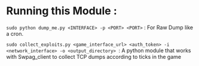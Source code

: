 # Running this Module : 

``sudo python dump_me.py <INTERFACE> -p <PORT> <PORT>`` : For Raw Dump like a cron. 

``sudo collect_exploits.py <game_interface_url> <auth_token> -i <network_interface> -o <output_directory> ``: A python module that works with Swpag_client to collect TCP dumps according to ticks in the game

